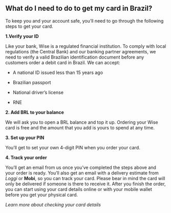 ## What do I need to do to get my card in Brazil?  
To keep you and your account safe, you’ll need to go through the following steps to get your card.

 **1.Verify your ID**

Like your bank, Wise is a regulated financial institution. To comply with local regulations (the Central Bank) and our banking partner agreements, we need to verify a valid Brazilian identification document before any customers order a debit card in Brazil. We can accept:

  * A national ID issued less than 15 years ago

  * Brazilian passport

  * National driver’s license

  * RNE




 **2\. Add BRL to your balance**

We will ask you to open a BRL balance and top it up. Ordering your Wise card is free and the amount that you add is yours to spend at any time. 

**3\. Set up your PIN**

You’ll get to set your own 4-digit PIN when you order your card. 

**4\. Track your order**

You’ll get an email from us once you’ve completed the steps above and your order is ready. You’ll also get an email with a delivery estimate from _Loggi_ or **Mobi**, so you can track your card. Please bear in mind the card will only be delivered if someone is there to receive it. After you finish the order, you can start using your card details online or with your mobile wallet before you get your physical card.

 _Learn more about checking your card details_